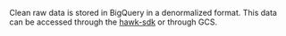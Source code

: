 Clean raw data is stored in BigQuery in a denormalized format. This data can be accessed through the [hawk-sdk](https://hawk-center.github.io/hawk-sdk/) or through GCS.